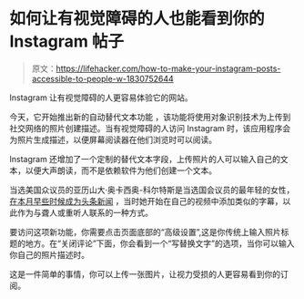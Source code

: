 # 如何让有视觉障碍的人也能看到你的 Instagram 帖子

> 原文：<https://lifehacker.com/how-to-make-your-instagram-posts-accessible-to-people-w-1830752644>

Instagram 让有视觉障碍的人更容易体验它的网站。



今天，它开始推出新的自动替代文本功能 ，该功能将使用对象识别技术为上传到社交网络的照片创建描述。当有视觉障碍的人访问 Instagram 时，该应用程序会为照片生成描述，以便屏幕阅读器在他们浏览时可以阅读。

Instagram 还增加了一个定制的替代文本字段，上传照片的人可以输入自己的文本，以便大声朗读，而不是依赖软件为他们创建一个文本。

当选美国众议员的亚历山大·奥卡西奥-科尔特斯是当选国会议员的最年轻的女性， [在本月早些时候成为头条新闻](https://www.huffingtonpost.com/entry/alexandria-ocasio-cortez-video-deaf-accessibility_us_5bef0257e4b0d725c57b) ，当时她开始在自己的视频中添加类似的字幕，以此作为与聋人或重听人联系的一种方式。

要访问这项新功能，你需要点击页面底部的“高级设置”,这是你传统上输入照片标题的地方。在“关闭评论”下面，你会看到一个“写替换文字”的选项，当你可以输入你自己的照片描述时。

这是一件简单的事情，你可以上传一张图片，让视力受损的人更容易看到你的订阅。